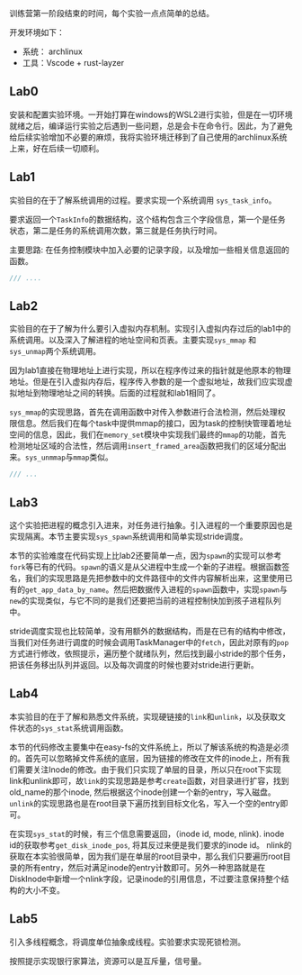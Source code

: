 训练营第一阶段结束的时间，每个实验一点点简单的总结。

开发环境如下：

+ 系统： archlinux
+ 工具：Vscode + rust-layzer

## Lab0

安装和配置实验环境。一开始打算在windows的WSL2进行实验，但是在一切环境就绪之后，编译运行实验之后遇到一些问题，总是会卡在命令行。因此，为了避免给后续实验增加不必要的麻烦，我将实验环境迁移到了自己使用的archlinux系统上来，好在后续一切顺利。


## Lab1

实验目的在于了解系统调用的过程。要求实现一个系统调用 `sys_task_info`。

要求返回一个`TaskInfo`的数据结构，这个结构包含三个字段信息，第一个是任务状态，第二是任务的系统调用次数，第三就是任务执行时间。

主要思路: 在任务控制模块中加入必要的记录字段，以及增加一些相关信息返回的函数。

```rust
/// ....
```

## Lab2

实验目的在于了解为什么要引入虚拟内存机制。实现引入虚拟内存过后的lab1中的系统调用。以及深入了解进程的地址空间和页表。主要实现`sys_mmap` 和 `sys_unmap`两个系统调用。

因为lab1直接在物理地址上进行实现，所以在程序传过来的指针就是他原本的物理地址。但是在引入虚拟内存后，程序传入参数的是一个虚拟地址，故我们应实现虚拟地址到物理地址之间的转换。后面的过程就和lab1相同了。

`sys_mmap`的实现思路，首先在调用函数中对传入参数进行合法检测，然后处理权限信息。然后我们在每个task中提供mmap的接口，因为task的控制快管理着地址空间的信息，因此，我们在`memory_set`模块中实现我们最终的`mmap`的功能，首先检测地址区域的合法性，然后调用`insert_framed_area`函数把我们的区域分配出来。`sys_unmmap`与`mmap`类似。

```rust
/// ...
```

## Lab3

这个实验把进程的概念引入进来，对任务进行抽象。引入进程的一个重要原因也是实现隔离。本节主要实现`sys_spawn`系统调用和简单实现stride调度。

本节的实验难度在代码实现上比lab2还要简单一点，因为`spawn`的实现可以参考`fork`等已有的代码。`spawn`的语义是从父进程中生成一个新的子进程。根据函数签名，我们的实现思路是先把参数中的文件路径中的文件内容解析出来，这里使用已有的`get_app_data_by_name`。然后把数据传入进程的`spawn`函数中，实现`spawn`与`new`的实现类似，与它不同的是我们还要把当前的进程控制快加到孩子进程队列中。

stride调度实现也比较简单，没有用额外的数据结构，而是在已有的结构中修改，当我们对任务进行调度的时候会调用TaskManager中的`fetch`，因此对原有的`pop`方式进行修改，依照提示，遍历整个就绪队列，然后找到最小stride的那个任务，把该任务移出队列并返回。以及每次调度的时候也要对stride进行更新。

## Lab4

本实验目的在于了解和熟悉文件系统，实现硬链接的`link`和`unlink`，以及获取文件状态的`sys_stat`系统调用函数。

本节的代码修改主要集中在easy-fs的文件系统上，所以了解该系统的构造是必须的。首先可以忽略掉文件系统的底层，因为链接的修改在文件的inode上，所有我们需要关注Inode的修改。由于我们只实现了单层的目录，所以只在root下实现link和unlink即可，故`link`的实现思路是参考`create`函数，对目录进行扩容，找到old_name的那个inode, 然后根据这个inode创建一个新的entry，写入磁盘。 `unlink`的实现思路也是在root目录下遍历找到目标文化名，写入一个空的entry即可。

在实现`sys_stat`的时候，有三个信息需要返回，（inode id, mode, nlink). inode id的获取参考`get_disk_inode_pos`, 将其反过来便是我们要求的inode id。 nlink的获取在本实验很简单，因为我们是在单层的root目录中，那么我们只要遍历root目录的所有entry，然后对满足inode的entry计数即可。另外一种思路就是在DiskInode中新增一个nlink字段，记录inode的引用信息，不过要注意保持整个结构的大小不变。


## Lab5

引入多线程概念，将调度单位抽象成线程。实验要求实现死锁检测。

按照提示实现银行家算法，资源可以是互斥量，信号量。
